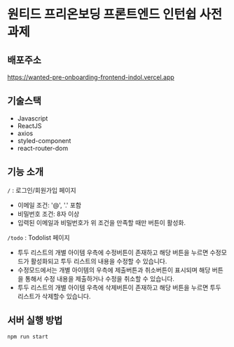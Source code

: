# 원티드 프리온보딩 프론트엔드 인턴쉽 사전과제

## 배포주소

https://wanted-pre-onboarding-frontend-indol.vercel.app

## 기술스택

- Javascript
- ReactJS
- axios
- styled-component
- react-router-dom

## 기능 소개

`/` : 로그인/회원가입 페이지

- 이메일 조건: '@', '.' 포함
- 비밀번호 조건: 8자 이상
- 입력된 이메일과 비밀번호가 위 조건을 만족할 때만 버튼이 활성화.

`/todo` : Todolist 페이지

- 투두 리스트의 개별 아이템 우측에 수정버튼이 존재하고 해당 버튼을 누르면 수정모드가 활성화되고 투두 리스트의 내용을 수정할 수 있습니다.
- 수정모드에서는 개별 아이템의 우측에 제출버튼과 취소버튼이 표시되며 해당 버튼을 통해서 수정 내용을 제출하거나 수정을 취소할 수 있습니다.
- 투두 리스트의 개별 아이템 우측에 삭제버튼이 존재하고 해당 버튼을 누르면 투두 리스트가 삭제할수 있습니다.

## 서버 실행 방법

`npm run start`
